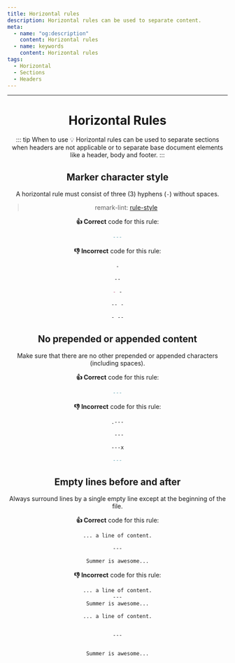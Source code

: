 ```yaml
---
title: Horizontal rules
description: Horizontal rules can be used to separate content.
meta:
  - name: "og:description"
    content: Horizontal rules
  - name: keywords
    content: Horizontal rules
tags:
  - Horizontal
  - Sections
  - Headers
---
```


<Header/>

---

# Horizontal Rules

::: tip When to use
:bulb: Horizontal rules can be used to separate sections when headers are not applicable or
to separate base document elements like a header, body and footer.
:::

## Marker character style

A horizontal rule must consist of three (3) hyphens (`-`) without spaces.

> remark-lint: [rule-style](https://github.com/remarkjs/remark-lint/tree/master/packages/remark-lint-rule-style "Link to remarkjs docs")

**:thumbsup: Correct** code for this rule:

```markdown
---
```

**:thumbsdown: Incorrect** code for this rule:

```markdown
-
```

```markdown
--

- -
```

```markdown
-- -

- --
```

## No prepended or appended content

Make sure that there are no other prepended or appended characters (including spaces).

**:thumbsup: Correct** code for this rule:

```markdown
---
```

**:thumbsdown: Incorrect** code for this rule:

```markdown
.---
```

```markdown
 ---
```

```markdown
---x
```

```markdown
---
```

## Empty lines before and after

Always surround lines by a single empty line except at the beginning of the file.

**:thumbsup: Correct** code for this rule:

```markdown
... a line of content.

---

Summer is awesome...
```

**:thumbsdown: Incorrect** code for this rule:

```markdown
... a line of content.
---
Summer is awesome...
```

```markdown
... a line of content.


---


Summer is awesome...
```
